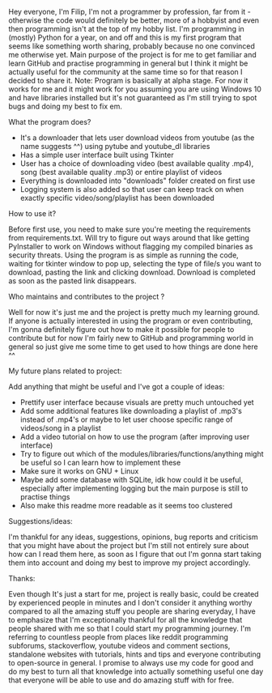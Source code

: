 Hey everyone, I'm Filip, I'm not a programmer by profession, far from it - otherwise the code would definitely be better, more of a hobbyist and even then programming isn't at the top of my hobby list. I'm programming in (mostly) Python for a year, on and off and this is my first program that seems like something worth sharing, probably because no one convinced me otherwise yet. Main purpose of the project is for me to get familiar and learn GitHub and practise programming in general but I think it might be actually useful for the community at the same time so for that reason I decided to share it.
Note: Program is basically at alpha stage. For now it works for me and it might work for you assuming you are using Windows 10 and have libraries installed but it's not guaranteed as I'm still trying to spot bugs and doing my best to fix em.



What the program does?

- It's a downloader that lets user download videos from youtube (as the name suggests ^^) using pytube and youtube_dl libraries
- Has a simple user interface built using Tkinter
- User has a choice of downloading video (best available quality .mp4), song (best available quality .mp3) or entire playlist of videos
- Everything is downloaded into "downloads" folder created on first use
- Logging system is also added so that user can keep track on when exactly specific video/song/playlist has been downloaded



How to use it?

Before first use, you need to make sure you're meeting the requirements from requirements.txt. Will try to figure out ways around that like getting PyInstaller to work on Windows without flagging my compiled binaries as security threats.
Using the program is as simple as running the code, waiting for tkinter window to pop up, selecting the type of file/s you want to download, pasting the link and clicking download. Download is completed as soon as the pasted link disappears.



Who maintains and contributes to the project ?

Well for now it's just me and the project is pretty much my learning ground. If anyone is actually interested in using the program or even contributing, I'm gonna definitely figure out how to make it possible for people to contribute but for now I'm fairly new to GitHub and programming world in general so just give me some time to get used to how things are done here ^^


My future plans related to project:

Add anything that might be useful and I've got a couple of ideas:
- Prettify user interface because visuals are pretty much untouched yet
- Add some additional features like downloading a playlist of .mp3's instead of .mp4's or maybe to let user choose specific range of videos/song in a playlist
- Add a video tutorial on how to use the program (after improving user interface)
- Try to figure out which of the modules/libraries/functions/anything might be useful so I can learn how to implement these
- Make sure it works on GNU + Linux
- Maybe add some database with SQLite, idk how could it be useful, especially after implementing logging but the main purpose is still to practise things
- Also make this readme more readable as it seems too clustered

Suggestions/ideas:

I'm thankful for any ideas, suggestions, opinions, bug reports and criticism that you might have about the project but I'm still not entirely sure about how can I read them here, as soon as I figure that out I'm gonna start taking them into account and doing my best to improve my project accordingly.

Thanks:

Even though It's just a start for me, project is really basic, could be created by experienced people in minutes and I don't consider it anything worthy compared to all the amazing stuff you people are sharing everyday, I have to emphasize that I'm exceptionally thankful for all the knowledge that people shared with me so that I could start my programming journey. I'm referring to countless people from places like reddit programming subforums, stackoverflow, youtube videos and comment sections, standalone websites with tutorials, hints and tips and everyone contributing to open-source in general. I promise to always use my code for good and do my best to turn all that knowledge into actually something useful one day that everyone will be able to use and do amazing stuff with for free.
